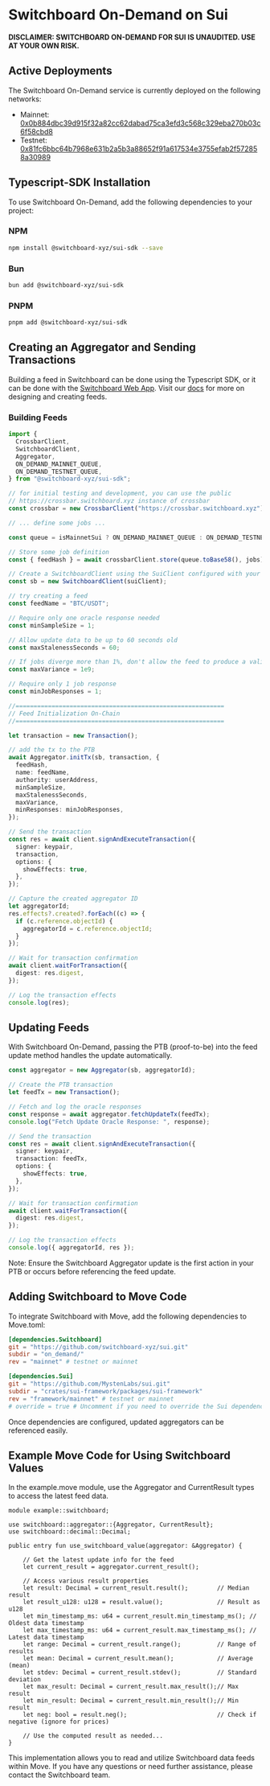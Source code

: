 # Switchboard On-Demand on Sui

**DISCLAIMER: SWITCHBOARD ON-DEMAND FOR SUI IS UNAUDITED. USE AT YOUR OWN RISK.**

## Active Deployments

The Switchboard On-Demand service is currently deployed on the following networks:

- Mainnet: [0x0b884dbc39d915f32a82cc62dabad75ca3efd3c568c329eba270b03c6f58cbd8](https://suiscan.xyz/mainnet/object/0x0b884dbc39d915f32a82cc62dabad75ca3efd3c568c329eba270b03c6f58cbd8)
- Testnet: [0x81fc6bbc64b7968e631b2a5b3a88652f91a617534e3755efab2f572858a30989](https://suiscan.xyz/testnet/object/0x81fc6bbc64b7968e631b2a5b3a88652f91a617534e3755efab2f572858a30989)

## Typescript-SDK Installation

To use Switchboard On-Demand, add the following dependencies to your project:

### NPM

```bash
npm install @switchboard-xyz/sui-sdk --save
```

### Bun

```bash
bun add @switchboard-xyz/sui-sdk
```

### PNPM

```bash
pnpm add @switchboard-xyz/sui-sdk
```

## Creating an Aggregator and Sending Transactions

Building a feed in Switchboard can be done using the Typescript SDK, or it can be done with the [Switchboard Web App](https://ondemand.switchboard.xyz/sui/mainnet). Visit our [docs](https://docs.switchboard.xyz/docs) for more on designing and creating feeds.

### Building Feeds

```typescript
import {
  CrossbarClient,
  SwitchboardClient,
  Aggregator,
  ON_DEMAND_MAINNET_QUEUE,
  ON_DEMAND_TESTNET_QUEUE,
} from "@switchboard-xyz/sui-sdk";

// for initial testing and development, you can use the public
// https://crossbar.switchboard.xyz instance of crossbar
const crossbar = new CrossbarClient("https://crossbar.switchboard.xyz");

// ... define some jobs ...

const queue = isMainnetSui ? ON_DEMAND_MAINNET_QUEUE : ON_DEMAND_TESTNET_QUEUE;

// Store some job definition
const { feedHash } = await crossbarClient.store(queue.toBase58(), jobs);

// Create a SwitchboardClient using the SuiClient configured with your favorite RPC on testnet or mainnet
const sb = new SwitchboardClient(suiClient);

// try creating a feed
const feedName = "BTC/USDT";

// Require only one oracle response needed
const minSampleSize = 1;

// Allow update data to be up to 60 seconds old
const maxStalenessSeconds = 60;

// If jobs diverge more than 1%, don't allow the feed to produce a valid update
const maxVariance = 1e9;

// Require only 1 job response
const minJobResponses = 1;

//==========================================================
// Feed Initialization On-Chain
//==========================================================

let transaction = new Transaction();

// add the tx to the PTB
await Aggregator.initTx(sb, transaction, {
  feedHash,
  name: feedName,
  authority: userAddress,
  minSampleSize,
  maxStalenessSeconds,
  maxVariance,
  minResponses: minJobResponses,
});

// Send the transaction
const res = await client.signAndExecuteTransaction({
  signer: keypair,
  transaction,
  options: {
    showEffects: true,
  },
});

// Capture the created aggregator ID
let aggregatorId;
res.effects?.created?.forEach((c) => {
  if (c.reference.objectId) {
    aggregatorId = c.reference.objectId;
  }
});

// Wait for transaction confirmation
await client.waitForTransaction({
  digest: res.digest,
});

// Log the transaction effects
console.log(res);
```

## Updating Feeds

With Switchboard On-Demand, passing the PTB (proof-to-be) into the feed update method handles the update automatically.

```typescript
const aggregator = new Aggregator(sb, aggregatorId);

// Create the PTB transaction
let feedTx = new Transaction();

// Fetch and log the oracle responses
const response = await aggregator.fetchUpdateTx(feedTx);
console.log("Fetch Update Oracle Response: ", response);

// Send the transaction
const res = await client.signAndExecuteTransaction({
  signer: keypair,
  transaction: feedTx,
  options: {
    showEffects: true,
  },
});

// Wait for transaction confirmation
await client.waitForTransaction({
  digest: res.digest,
});

// Log the transaction effects
console.log({ aggregatorId, res });
```

Note: Ensure the Switchboard Aggregator update is the first action in your PTB or occurs before referencing the feed update.

## Adding Switchboard to Move Code

To integrate Switchboard with Move, add the following dependencies to Move.toml:

```toml
[dependencies.Switchboard]
git = "https://github.com/switchboard-xyz/sui.git"
subdir = "on_demand/"
rev = "mainnet" # testnet or mainnet

[dependencies.Sui]
git = "https://github.com/MystenLabs/sui.git"
subdir = "crates/sui-framework/packages/sui-framework"
rev = "framework/mainnet" # testnet or mainnet
# override = true # Uncomment if you need to override the Sui dependency
```

Once dependencies are configured, updated aggregators can be referenced easily.

## Example Move Code for Using Switchboard Values

In the example.move module, use the Aggregator and CurrentResult types to access the latest feed data.

```move
module example::switchboard;

use switchboard::aggregator::{Aggregator, CurrentResult};
use switchboard::decimal::Decimal;

public entry fun use_switchboard_value(aggregator: &Aggregator) {

    // Get the latest update info for the feed
    let current_result = aggregator.current_result();

    // Access various result properties
    let result: Decimal = current_result.result();        // Median result
    let result_u128: u128 = result.value();               // Result as u128
    let min_timestamp_ms: u64 = current_result.min_timestamp_ms(); // Oldest data timestamp
    let max_timestamp_ms: u64 = current_result.max_timestamp_ms(); // Latest data timestamp
    let range: Decimal = current_result.range();          // Range of results
    let mean: Decimal = current_result.mean();            // Average (mean)
    let stdev: Decimal = current_result.stdev();          // Standard deviation
    let max_result: Decimal = current_result.max_result();// Max result
    let min_result: Decimal = current_result.min_result();// Min result
    let neg: bool = result.neg();                         // Check if negative (ignore for prices)

    // Use the computed result as needed...
}
```

This implementation allows you to read and utilize Switchboard data feeds within Move. If you have any questions or need further assistance, please contact the Switchboard team.
